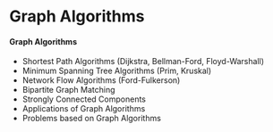 # Graph Algorithms

#### Graph Algorithms

* Shortest Path Algorithms (Dijkstra, Bellman-Ford, Floyd-Warshall)
* Minimum Spanning Tree Algorithms (Prim, Kruskal)
* Network Flow Algorithms (Ford-Fulkerson)
* Bipartite Graph Matching
* Strongly Connected Components
* Applications of Graph Algorithms
* Problems based on Graph Algorithms
